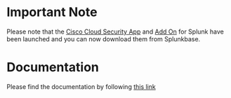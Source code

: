 # Important Note
Please note that the [Cisco Cloud Security App](https://splunkbase.splunk.com/app/5558/) and [Add On](https://splunkbase.splunk.com/app/5557/) for Splunk have been launched and you can now download them from Splunkbase.
# Documentation
Please find the documentation by following [this link]()
